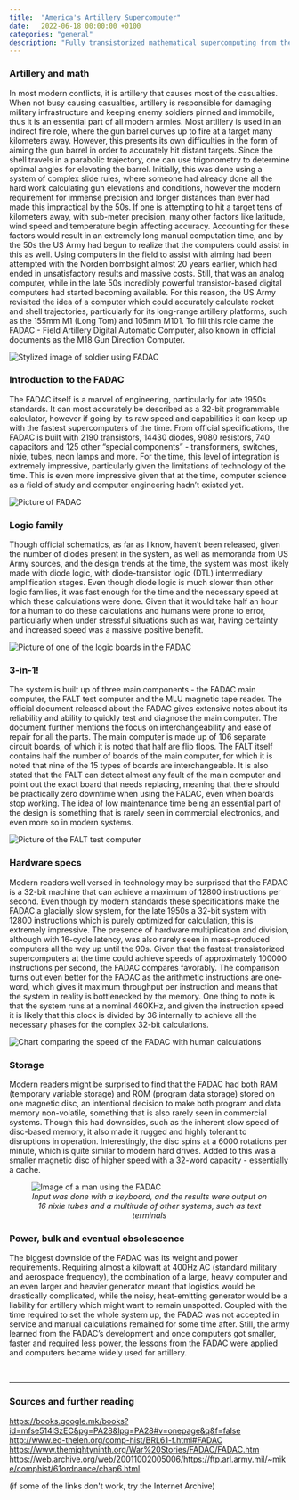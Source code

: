 ```yaml
---
title:  "America's Artillery Supercomputer"
date:   2022-06-18 00:00:00 +0100
categories: "general"
description: "Fully transistorized mathematical supercomputing from the 50s!"
---
```


### Artillery and math
In most modern conflicts, it is artillery that causes most of the casualties. When not busy causing casualties, artillery is responsible for damaging military infrastructure and keeping enemy soldiers pinned and immobile, thus it is an essential part of all modern armies. Most artillery is used in an indirect fire role, where the gun barrel curves up to fire at a target many kilometers away. However, this presents its own difficulties in the form of aiming the gun barrel in order to accurately hit distant targets. Since the shell travels in a parabolic trajectory, one can use trigonometry to determine optimal angles for elevating the barrel. Initially, this was done using a system of complex slide rules, where someone had already done all the hard work calculating gun elevations and conditions, however the modern requirement for immense precision and longer distances than ever had made this impractical by the 50s. If one is attempting to hit a target tens of kilometers away, with sub-meter precision, many other factors like latitude, wind speed and temperature begin affecting accuracy. Accounting for these factors would result in an extremely long manual computation time, and by the 50s the US Army had begun to realize that the computers could assist in this as well. Using computers in the field to assist with aiming had been attempted with the Norden bombsight almost 20 years earlier, which had ended in unsatisfactory results and massive costs. Still, that was an analog computer, while in the late 50s incredibly powerful transistor-based digital computers had started becoming available. For this reason, the US Army revisited the idea of a computer which could accurately calculate rocket and shell trajectories, particularly for its long-range artillery platforms, such as the 155mm M1 (Long Tom) and 105mm M101. To fill this role came the FADAC - Field Artillery Digital Automatic Computer, also known in official documents as the M18 Gun Direction Computer.


<img src="{{ site.baseurl }}/images/FADAC-4.jpg" alt="Stylized image of soldier using FADAC" style="display:block;margin:auto;">

### Introduction to the FADAC
The FADAC itself is a marvel of engineering, particularly for late 1950s standards. It can most accurately be described as a 32-bit programmable calculator, however if going by its raw speed and capabilities it can keep up with the fastest supercomputers of the time. From official specifications, the FADAC is built with 2190 transistors, 14430 diodes, 9080 resistors, 740 capacitors and 125 other “special components” - transformers, switches, nixie, tubes, neon lamps and more. For the time, this level of integration is extremely impressive, particularly given the limitations of technology of the time. This is even more impressive given that at the time, computer science as a field of study and computer engineering hadn’t existed yet. 


<img src="{{ site.baseurl }}/images/FADAC-5.jpg" alt="Picture of FADAC" style="display:block;margin:auto;">

### Logic family
Though official schematics, as far as I know, haven’t been released, given the number of diodes present in the system, as well as memoranda from US Army sources, and the design trends at the time, the system was most likely made with diode logic, with diode-transistor logic (DTL) intermediary amplification stages. Even though diode logic is much slower than other logic families, it was fast enough for the time and the necessary speed at which these calculations were done. Given that it would take half an hour for a human to do these calculations and humans were prone to error, particularly when under stressful situations such as war, having certainty and increased speed was a massive positive benefit.


<img src="{{ site.baseurl }}/images/FADAC-3.jpg" alt="Picture of one of the logic boards in the FADAC" style="display:block;margin:auto;">

### 3-in-1!
The system is built up of three main components - the FADAC main computer, the FALT test computer and the MLU magnetic tape reader. The official document released about the FADAC gives extensive notes about its reliability and ability to quickly test and diagnose the main computer. The document further mentions the focus on interchangeability and ease of repair for all the parts. The main computer is made up of 106 separate circuit boards, of which it is noted that half are flip flops. The FALT itself contains half the number of boards of the main computer, for which it is noted that nine of the 15 types of boards are interchangeable. It is also stated that the FALT can detect almost any fault of the main computer and point out the exact board that needs replacing, meaning that there should be practically zero downtime when using the FADAC, even when boards stop working. The idea of low maintenance time being an essential part of the design is something that is rarely seen in commercial electronics, and even more so in modern systems.


<img src="{{ site.baseurl }}/images/FADAC-6.jpg" alt="Picture of the FALT test computer" style="display:block;margin:auto;">

### Hardware specs
Modern readers well versed in technology may be surprised that the FADAC is a 32-bit machine that can achieve a maximum of 12800 instructions per second. Even though by modern standards these specifications make the FADAC a glacially slow system, for the late 1950s a 32-bit system with 12800 instructions which is purely optimized for calculation, this is extremely impressive. The presence of hardware multiplication and division, although with 16-cycle latency, was also rarely seen in mass-produced computers all the way up until the 90s. Given that the fastest transistorized supercomputers at the time could achieve speeds of approximately 100000 instructions per second, the FADAC compares favorably. The comparison turns out even better for the FADAC as the arithmetic instructions are one-word, which gives it maximum throughput per instruction and means that the system in reality is bottlenecked by the memory. One thing to note is that the system runs at a nominal 460KHz, and given the instruction speed it is likely that this clock is divided by 36 internally to achieve all the necessary phases for the complex 32-bit calculations.


<img src="{{ site.baseurl }}/images/FADAC-2.jpg" alt="Chart comparing the speed of the FADAC with human calculations" style="display:block;margin:auto;">

### Storage
Modern readers might be surprised to find that the FADAC had both RAM (temporary variable storage) and ROM (program data storage) stored on one magnetic disc, an intentional decision to make both program and data memory non-volatile, something that is also rarely seen in commercial systems. Though this had downsides, such as the inherent slow speed of disc-based memory, it also made it rugged and highly tolerant to disruptions in operation. Interestingly, the disc spins at a 6000 rotations per minute, which is quite similar to modern hard drives. Added to this was a smaller magnetic disc of higher speed with a 32-word capacity - essentially a cache.


<figure>
<img src="{{ site.baseurl }}/images/FADAC-1.jpg" alt="Image of a man using the FADAC" style="display:block;margin:auto;">
<figcaption style="text-align:center"><i>Input was done with a keyboard, and the results were output on 16 nixie tubes and a multitude of other systems, such as text terminals</i></figcaption>
</figure>


### Power, bulk and eventual obsolescence
The biggest downside of the FADAC was its weight and power requirements. Requiring almost a kilowatt at 400Hz AC (standard military and aerospace frequency), the combination of a large, heavy computer and an even larger and heavier generator meant that logistics would be drastically complicated, while the noisy, heat-emitting generator would be a liability for artillery which might want to remain unspotted. Coupled with the time required to set the whole system up, the FADAC was not accepted in service and manual calculations remained for some time after. Still, the army learned from the FADAC’s development and once computers got smaller, faster and required less power, the lessons from the FADAC were applied and computers became widely used for artillery. 

<br>
<hr>

### Sources and further reading
<a href="https://books.google.mk/books?id=mfse514lSzEC&pg=PA28&lpg=PA28#v=onepage&q&f=false">https://books.google.mk/books?id=mfse514lSzEC&pg=PA28&lpg=PA28#v=onepage&q&f=false</a>
<a href="http://www.ed-thelen.org/comp-hist/BRL61-f.html#FADAC">http://www.ed-thelen.org/comp-hist/BRL61-f.html#FADAC</a>
<a href="https://www.themightyninth.org/War%20Stories/FADAC/FADAC.htm">https://www.themightyninth.org/War%20Stories/FADAC/FADAC.htm</a>
<a href="https://web.archive.org/web/20011002005006/https://ftp.arl.army.mil/~mike/comphist/61ordnance/chap6.html">https://web.archive.org/web/20011002005006/https://ftp.arl.army.mil/~mike/comphist/61ordnance/chap6.html</a>

(if some of the links don't work, try the Internet Archive)